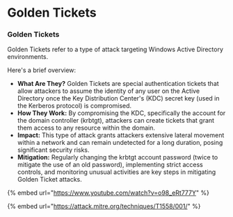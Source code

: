 # Golden Tickets

### Golden Tickets

Golden Tickets refer to a type of attack targeting Windows Active Directory environments.&#x20;

Here's a brief overview:

* **What Are They?** Golden Tickets are special authentication tickets that allow attackers to assume the identity of any user on the Active Directory once the Key Distribution Center's (KDC) secret key (used in the Kerberos protocol) is compromised.
* **How They Work:** By compromising the KDC, specifically the account for the domain controller (krbtgt), attackers can create tickets that grant them access to any resource within the domain.
* **Impact:** This type of attack grants attackers extensive lateral movement within a network and can remain undetected for a long duration, posing significant security risks.
* **Mitigation:** Regularly changing the krbtgt account password (twice to mitigate the use of an old password), implementing strict access controls, and monitoring unusual activities are key steps in mitigating Golden Ticket attacks.

{% embed url="https://www.youtube.com/watch?v=o98_eRt777Y" %}

{% embed url="https://attack.mitre.org/techniques/T1558/001/" %}
